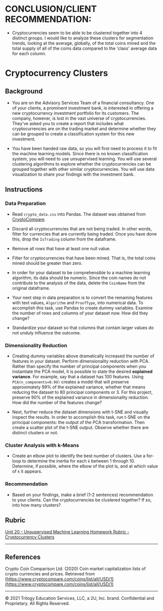 # CONCLUSION/CLIENT RECOMMENDATION:

* Cryptocurrencies seem to be able to be clustered together into 4 distinct groups. I would like to analyze these clusters for segmentation trends, looking at the average, globally, of the total coins mined and the total supply of all of the coins data compared to the 'class' average data for each column.


# Cryptocurrency Clusters

## Background

* You are on the Advisory Services Team of a financial consultancy. One of your clients, a prominent investment bank, is interested in offering a new cryptocurrency investment portfolio for its customers. The company, however, is lost in the vast universe of cryptocurrencies. They’ve asked you to create a report that includes what cryptocurrencies are on the trading market and determine whether they can be grouped to create a classification system for this new investment.

* You have been handed raw data, so you will first need to process it to fit the machine learning models. Since there is no known classification system, you will need to use unsupervised learning. You will use several clustering algorithms to explore whether the cryptocurrencies can be grouped together with other similar cryptocurrencies. You will use data visualization to share your findings with the investment bank.

## Instructions

### Data Preparation

* Read `crypto_data.csv` into Pandas. The dataset was obtained from [CryptoCompare](https://min-api.cryptocompare.com/data/all/coinlist).

* Discard all cryptocurrencies that are not being traded. In other words, filter for currencies that are currently being traded. Once you have done this, drop the `IsTrading` column from the dataframe.

* Remove all rows that have at least one null value.

* Filter for cryptocurrencies that have been mined. That is, the total coins mined should be greater than zero.

* In order for your dataset to be comprehensible to a machine learning algorithm, its data should be numeric. Since the coin names do not contribute to the analysis of the data, delete the `CoinName` from the original dataframe.

* Your next step in data preparation is to convert the remaining features with text values, `Algorithm` and `ProofType`, into numerical data. To accomplish this task, use Pandas to create dummy variables. Examine the number of rows and columns of your dataset now. How did they change?

* Standardize your dataset so that columns that contain larger values do not unduly influence the outcome.

### Dimensionality Reduction

* Creating dummy variables above dramatically increased the number of features in your dataset. Perform dimensionality reduction with PCA. Rather than specify the number of principal components when you instantiate the PCA model, it is possible to state the desired **explained variance**. For example, say that a dataset has 100 features. Using `PCA(n_components=0.99)` creates a model that will preserve approximately 99% of the explained variance, whether that means reducing the dataset to 80 principal components or 3. For this project, preserve 90% of the explained variance in dimensionality reduction. How did the number of the features change?

* Next, further reduce the dataset dimensions with t-SNE and visually inspect the results. In order to accomplish this task, run t-SNE on the principal components: the output of the PCA transformation. Then create a scatter plot of the t-SNE output. Observe whether there are distinct clusters or not.

### Cluster Analysis with k-Means

* Create an elbow plot to identify the best number of clusters. Use a for-loop to determine the inertia for each `k` between 1 through 10. Determine, if possible, where the elbow of the plot is, and at which value of `k` it appears.

### Recommendation

* Based on your findings, make a brief (1-2 sentences) recommendation to your clients. Can the cryptocurrencies be clustered together? If so, into how many clusters? 

## Rubric

[Unit 20 - Unsupervised Machine Learning Homework Rubric - Cryptocurrency Clusters](https://docs.google.com/document/d/1zhiC8-PtfMknDxYHagsTukryQAJSdXFRWa-aK3W28Vg/edit?usp=sharing)

- - -

## References

Crypto Coin Comparison Ltd. (2020) Coin market capitalization lists of crypto currencies and prices. Retrieved from [https://www.cryptocompare.com/coins/list/all/USD/1](https://www.cryptocompare.com/coins/list/all/USD/1)

- - -

© 2021 Trilogy Education Services, LLC, a 2U, Inc. brand. Confidential and Proprietary. All Rights Reserved.
